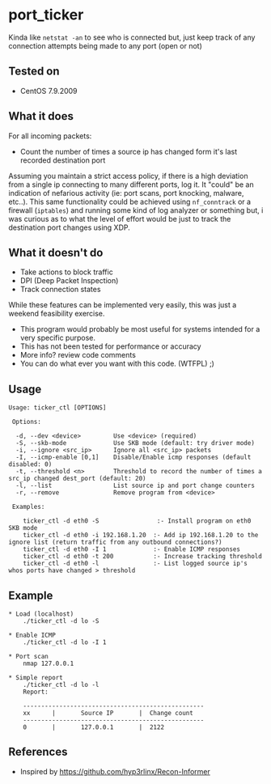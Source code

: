 # port_ticker
Kinda like `netstat -an` to see who is connected but, just keep track of any connection attempts being made to any port (open or not)
 
## Tested on
* CentOS 7.9.2009

## What it does
For all incoming packets:
* Count the number of times a source ip has changed form it's last recorded destination port

 Assuming you maintain a strict access policy, if there is a high deviation from a single ip connecting to many different ports, log it. It "could" be an indication of nefarious activity (ie: port scans, port knocking, malware, etc..). This same functionality could be achieved using `nf_conntrack` or a firewall (`iptables`) and running some kind of log analyzer or something but, i was curious as to what the level of effort would be just to track the destination port changes using XDP.

## What it doesn't do
* Take actions to block traffic
* DPI (Deep Packet Inspection)
* Track connection states

While these features can be implemented very easily, this was just a weekend feasibility exercise. 
- This program would probably be most useful for systems intended for a very specific purpose. 
- This has not been tested for performance or accuracy
- More info? review code comments
- You can do what ever you want with this code. (WTFPL) ;)

## Usage
```
Usage: ticker_ctl [OPTIONS]

 Options:

  -d, --dev <device>         Use <device> (required)
  -S, --skb-mode             Use SKB mode (default: try driver mode)
  -i, --ignore <src_ip>      Ignore all <src_ip> packets
  -I, --icmp-enable [0,1]    Disable/Enable icmp responses (default disabled: 0)
  -t, --threshold <n>        Threshold to record the number of times a src_ip changed dest_port (default: 20)
  -l, --list                 List source ip and port change counters
  -r, --remove               Remove program from <device>

 Examples:

    ticker_ctl -d eth0 -S                :- Install program on eth0 SKB mode
    ticker_ctl -d eth0 -i 192.168.1.20  :- Add ip 192.168.1.20 to the ignore list (return traffic from any outbound connections?)
    ticker_ctl -d eth0 -I 1             :- Enable ICMP responses
    ticker_ctl -d eth0 -t 200           :- Increase tracking threshold
    ticker_ctl -d eth0 -l               :- List logged source ip's whos ports have changed > threshold
```
## Example
```
* Load (localhost)
    ./ticker_ctl -d lo -S

* Enable ICMP
    ./ticker_ctl -d lo -I 1

* Port scan 
    nmap 127.0.0.1

* Simple report
    ./ticker_ctl -d lo -l
    Report:

    --------------------------------------------------
    xx      |       Source IP       |  Change count
    --------------------------------------------------
    0       |       127.0.0.1       |  2122
```

## References
* Inspired by https://github.com/hyp3rlinx/Recon-Informer

